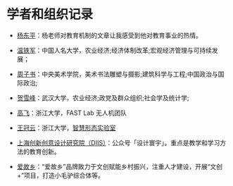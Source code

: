 # 学者和组织记录

- [杨东平](http://rdbk1.ynlib.cn:6251/qw?s0=4&s1=杨东平)：杨老师对教育机制的文章让我感受到他对教育事业的热情。
- [温铁军](https://kns.cnki.net/kcms2/author/detail?v=7P_nOixU6lUPgaPkiZNsGX3SC2wEjRGfFZP4p9Oy3AqmrszurHeyRToVTa7A7Wvg8Y_7ESCerGyEuf-24ESaBClPyuumxgKZnndCWR4lTS2V9m-gYARXWzBElYcqblF5&uniplatform=NZKPT&language=CHS)：中国人名大学，农业经济;经济体制改革;宏观经济管理与可持续发展；
- [周子书](https://kns.cnki.net/kcms2/author/detail?v=7P_nOixU6lVCNbmzvfq27o-5nSuO-B4aLYuRYMNy3QTDq6FrMWn4uLE2EpQYuBxBCT7GwzJBzjgKUrfF5P2Xhnuy1U5zfUobEdOKbA125U9c8VqNuiOYMBuH1AAVTFJD&uniplatform=NZKPT&language=CHS)：中央美术学院，美术书法雕塑与摄影;建筑科学与工程;中国政治与国际政治;
- [贺雪峰](https://kns.cnki.net/kcms2/author/detail?v=7P_nOixU6lXFI34kdjkoL2xwlYBptXHt-0BEFzwbJf1h2xvH_gJA_06TyLgWfCWhHE5QuBUarSCuOW2KWvmzJOPMAklddoHZJOCmjCxoykV_P81YtmSJBTZJcVQPtzc3&uniplatform=NZKPT&language=CHS)：武汉大学，农业经济;政党及群众组织;社会学及统计学;
- [高飞](http://zju-fast.com/fei-gao/)：浙江大学，FAST Lab 无人机团队
- [王冠云](https://design.zju.edu.cn/guanyunlab/members)：浙江大学，[智慧形态实验室](https://design.zju.edu.cn/guanyunlab/)



- [上海创新创意设计研究院（DIIS）](https://diis.org.cn/Cn)：公众号「设计寰宇」。重点是教学和学习方法的教育创新。
- [爱故乡](https://www.aiguxiang.com.cn/)：“爱故乡”品牌致力于文创赋能乡村振兴，注重人才建设，开展“文创+”项目，打造小毛驴综合体等。